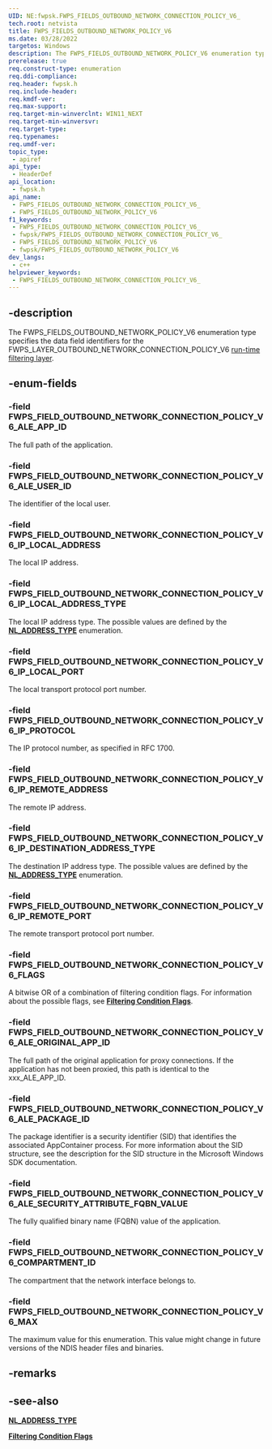 ```yaml
---
UID: NE:fwpsk.FWPS_FIELDS_OUTBOUND_NETWORK_CONNECTION_POLICY_V6_
tech.root: netvista
title: FWPS_FIELDS_OUTBOUND_NETWORK_POLICY_V6
ms.date: 03/28/2022
targetos: Windows
description: The FWPS_FIELDS_OUTBOUND_NETWORK_POLICY_V6 enumeration type specifies the data field identifiers for the FWPS_LAYER_OUTBOUND_NETWORK_CONNECTION_POLICY_V6 run-time filtering layer.
prerelease: true
req.construct-type: enumeration
req.ddi-compliance: 
req.header: fwpsk.h
req.include-header: 
req.kmdf-ver: 
req.max-support: 
req.target-min-winverclnt: WIN11_NEXT
req.target-min-winversvr: 
req.target-type: 
req.typenames: 
req.umdf-ver: 
topic_type:
 - apiref
api_type:
 - HeaderDef
api_location:
 - fwpsk.h
api_name:
 - FWPS_FIELDS_OUTBOUND_NETWORK_CONNECTION_POLICY_V6_
 - FWPS_FIELDS_OUTBOUND_NETWORK_POLICY_V6
f1_keywords:
 - FWPS_FIELDS_OUTBOUND_NETWORK_CONNECTION_POLICY_V6_
 - fwpsk/FWPS_FIELDS_OUTBOUND_NETWORK_CONNECTION_POLICY_V6_
 - FWPS_FIELDS_OUTBOUND_NETWORK_POLICY_V6
 - fwpsk/FWPS_FIELDS_OUTBOUND_NETWORK_POLICY_V6
dev_langs:
 - c++
helpviewer_keywords:
 - FWPS_FIELDS_OUTBOUND_NETWORK_CONNECTION_POLICY_V6_
---
```


## -description

The FWPS_FIELDS_OUTBOUND_NETWORK_POLICY_V6 enumeration type specifies the data field identifiers for the FWPS_LAYER_OUTBOUND_NETWORK_CONNECTION_POLICY_V6 [run-time filtering layer](/windows-hardware/drivers/network/run-time-filtering-layer-identifiers).

## -enum-fields

### -field FWPS_FIELD_OUTBOUND_NETWORK_CONNECTION_POLICY_V6_ALE_APP_ID

The full path of the application.

### -field FWPS_FIELD_OUTBOUND_NETWORK_CONNECTION_POLICY_V6_ALE_USER_ID

The identifier of the local user.

### -field FWPS_FIELD_OUTBOUND_NETWORK_CONNECTION_POLICY_V6_IP_LOCAL_ADDRESS

The local IP address.

### -field FWPS_FIELD_OUTBOUND_NETWORK_CONNECTION_POLICY_V6_IP_LOCAL_ADDRESS_TYPE

The local IP address type. The possible values are defined by the [**NL_ADDRESS_TYPE**](/windows/win32/api/nldef/ne-nldef-nl_address_type) enumeration.

### -field FWPS_FIELD_OUTBOUND_NETWORK_CONNECTION_POLICY_V6_IP_LOCAL_PORT

The local transport protocol port number.

### -field FWPS_FIELD_OUTBOUND_NETWORK_CONNECTION_POLICY_V6_IP_PROTOCOL

The IP protocol number, as specified in RFC 1700.

### -field FWPS_FIELD_OUTBOUND_NETWORK_CONNECTION_POLICY_V6_IP_REMOTE_ADDRESS

The remote IP address.

### -field FWPS_FIELD_OUTBOUND_NETWORK_CONNECTION_POLICY_V6_IP_DESTINATION_ADDRESS_TYPE

The destination IP address type. The possible values are defined by the [**NL_ADDRESS_TYPE**](/windows/win32/api/nldef/ne-nldef-nl_address_type) enumeration.

### -field FWPS_FIELD_OUTBOUND_NETWORK_CONNECTION_POLICY_V6_IP_REMOTE_PORT

The remote transport protocol port number.

### -field FWPS_FIELD_OUTBOUND_NETWORK_CONNECTION_POLICY_V6_FLAGS

A bitwise OR of a combination of filtering condition flags. For information about the possible flags, see [**Filtering Condition Flags**](/windows-hardware/drivers/network/filtering-condition-flags).


### -field FWPS_FIELD_OUTBOUND_NETWORK_CONNECTION_POLICY_V6_ALE_ORIGINAL_APP_ID

The full path of the original application for proxy connections. If the application has not been proxied, this path is identical to the xxx_ALE_APP_ID.

### -field FWPS_FIELD_OUTBOUND_NETWORK_CONNECTION_POLICY_V6_ALE_PACKAGE_ID

The package identifier is a security identifier (SID) that identifies the associated AppContainer process. For more information about the SID structure, see the description for the SID structure in the Microsoft Windows SDK documentation.

### -field FWPS_FIELD_OUTBOUND_NETWORK_CONNECTION_POLICY_V6_ALE_SECURITY_ATTRIBUTE_FQBN_VALUE

The fully qualified binary name (FQBN) value of the application.

### -field FWPS_FIELD_OUTBOUND_NETWORK_CONNECTION_POLICY_V6_COMPARTMENT_ID

The compartment that the network interface belongs to.

### -field FWPS_FIELD_OUTBOUND_NETWORK_CONNECTION_POLICY_V6_MAX

The maximum value for this enumeration. This value might change in future versions of the NDIS header files and binaries.

## -remarks

## -see-also

[**NL_ADDRESS_TYPE**](/windows/win32/api/nldef/ne-nldef-nl_address_type)

[**Filtering Condition Flags**](/windows-hardware/drivers/network/filtering-condition-flags)

